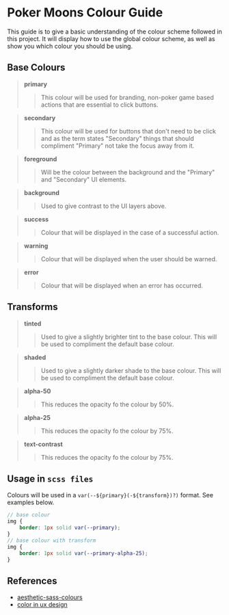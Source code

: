 # Poker Moons Colour Guide

This guide is to give a basic understanding of the colour scheme followed in this project. It will display how to use the global colour scheme, as well as show you which colour you should be using.

## Base Colours

> **primary**
>
> > This colour will be used for branding, non-poker game based actions that are essential to click buttons.

> **secondary**
>
> > This colour will be used for buttons that don't need to be click and as the term states "Secondary" things that should compliment "Primary" not take the focus away from it.

> **foreground**
>
> > Will be the colour between the background and the "Primary" and "Secondary" UI elements.

> **background**
>
> > Used to give contrast to the UI layers above.

> **success**
>
> > Colour that will be displayed in the case of a successful action.

> **warning**
>
> > Colour that will be displayed when the user should be warned.

> **error**
>
> > Colour that will be displayed when an error has occurred.

## Transforms

> **tinted**
>
> > Used to give a slightly brighter tint to the base colour. This will be used to compliment the default base colour.

> **shaded**
>
> > Used to give a slightly darker shade to the base colour. This will be used to compliment the default base colour.

> **alpha-50**
>
> > This reduces the opacity fo the colour by 50%.

> **alpha-25**
>
> > This reduces the opacity fo the colour by 75%.

> **text-contrast**
>
> > This reduces the opacity fo the colour by 75%.

## Usage in `scss files`

Colours will be used in a `var(--${primary}(-${transform})?)` format. See examples below.

```scss
// base colour
img {
    border: 1px solid var(--primary);
}
// base colour with transform
img {
    border: 1px solid var(--primary-alpha-25);
}
```

## References

-   [aesthetic-sass-colours](https://www.digitalocean.com/community/tutorials/aesthetic-sass-2-colors)
-   [color in ux design](https://uxdesign.cc/how-to-use-color-in-ux-design-9ba6db4807d5)
